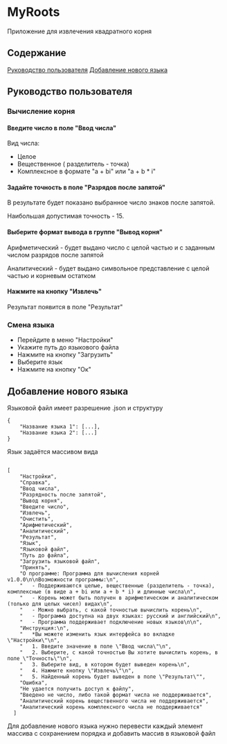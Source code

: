 # MyRoots

Приложение для извлечения квадратного корня

## Содержание

[Руководство пользователя](#руководство-пользователя)
[Добавление нового языка](#добавление-нового-языка)

## Руководство пользователя

### Вычисление корня

#### Введите число в поле "Ввод числа"

Вид числа:
* Целое
* Вещественное ( разделитель - точка)
* Комплексное в формате "a + bi" или "a + b * i"   

#### Задайте точность в поле "Разрядов после запятой"

В результате будет показано выбранное число знаков после запятой.

Наибольшая допустимая точность - 15.

#### Выберите формат вывода в группе "Вывод корня"

Арифметический - будет выдано число с целой частью и с заданным числом разрядов после запятой

Аналитический - будет выдано символьное представление с целой частью и корневым остатком

#### Нажмите на кнопку "Извлечь"

Результат появится в поле "Результат"

### Смена языка

* Перейдите в меню "Настройки"
* Укажите путь до языкового файла
* Нажмите на кнопку "Загрузить"
* Выберите язык
* Нажмите на кнопку "Ок"

## Добавление нового языка 

Языковой файл имеет разрешение .json и структуру
```
{
    "Название языка 1": [...], 
    "Название языка 2": [...]
}
```

Язык задаётся массивом вида 

```

[
    "Настройки",
    "Справка",
    "Ввод числа",
    "Разрядность после запятой",
    "Вывод корня",
    "Введите число",
    "Извлечь",
    "Очистить",
    "Арифметический",
    "Аналитический",
    "Результат",
    "Язык",
    "Языковой файл",
    "Путь до файла",
    "Загрузить языковой файл",
    "Принять",
    "О программе: Программа для вычисления корней v1.0.0\n\nВозможности программы:\n",
    "   - Поддерживаются целые, вещественные (разделитель - точка), комплексные (в виде a + bi или a + b * i) и длинные числа\n",
    "   - Корень может быть получен в арифметическом и аналитическом (только для целых чисел) видах\n",
    "   - Можно выбрать, с какой точностью вычислить корень\n",
    "   - Программа доступна на двух языках: русский и английский\n",
    "   - Программа поддерживает подключение новых языков\n\n",
    "Инструкция:\n",
    "   *Вы можете изменить язык интерфейса во вкладке \"Настройки\"\n",
    "   1. Введите значение в поле \"Ввод числа\"\n",
    "   2. Выберите, с какой точностью Вы хотите вычислить корень, в поле \"Точность\"\n",
    "   3. Выберите вид, в котором будет выведен корень\n",
    "   4. Нажмите кнопку \"Извлечь\"\n",
    "   5. Найденный корень будет выведен в поле \"Результат\"",
    "Ошибка",
    "Не удается получить доступ к файлу",
    "Введено не число, либо такой формат числа не поддерживается",
    "Аналитический корень вещественного числа не поддерживается",
    "Аналитический корень комплексного числа не поддерживается"
  ]
```

Для добавление нового языка нужно перевести каждый элемент массива с сохранением порядка и добавить массив в языковой файл


